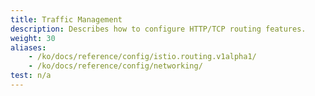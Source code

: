 ```yaml
---
title: Traffic Management
description: Describes how to configure HTTP/TCP routing features.
weight: 30
aliases:
    - /ko/docs/reference/config/istio.routing.v1alpha1/
    - /ko/docs/reference/config/networking/
test: n/a
---
```

